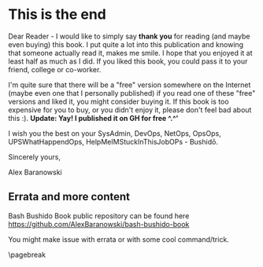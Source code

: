 # This is the end

Dear Reader - I would like to simply say **thank you** for reading (and maybe
even buying) this book. I put quite a lot into this publication and knowing that
someone actually read it, makes me smile. I hope that you enjoyed it at least
half as much as I did. If you liked this book, you could pass it to your friend,
college or co-worker. 


I'm quite sure that there will be a "free" version somewhere on the Internet
(maybe even one that I personally published) if you read one of these "free"
versions and liked it, you might consider buying it. If this book is too
expensive for you to buy, or you didn't enjoy it, please don't feel bad about
this :). **Update: Yay! I published it on GH for free ^.^'** 


I wish you the best on your SysAdmin, DevOps, NetOps, OpsOps, UPSWhatHappendOps,
HelpMeIMStuckInThisJobOPs - Bushidō.


Sincerely yours, 


Alex Baranowski

## Errata and more content
Bash Bushido Book public repository can be found here
https://github.com/AlexBaranowski/bash-bushido-book

You might make issue with errata or with some cool command/trick.

\pagebreak
